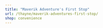 ```yaml
---
title: "Maverik Adventure's First Stop"
url: /thayne/maverik-adventures-first-stop/
shop: convenience
---
```

